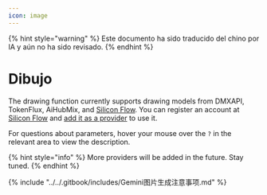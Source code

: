 ```yaml
---
icon: image
---
```


{% hint style="warning" %}
Este documento ha sido traducido del chino por IA y aún no ha sido revisado.
{% endhint %}

# Dibujo

The drawing function currently supports drawing models from DMXAPI, TokenFlux, AiHubMix, and [Silicon Flow](../../pre-basic/providers/siliconcloud.md). You can register an account at [Silicon Flow](https://www.siliconflow.cn/) and [add it as a provider](settings/providers.md) to use it.

For questions about parameters, hover your mouse over the `?` in the relevant area to view the description.

{% hint style="info" %}
More providers will be added in the future. Stay tuned.
{% endhint %}

{% include "../../.gitbook/includes/Gemini图片生成注意事项.md" %}